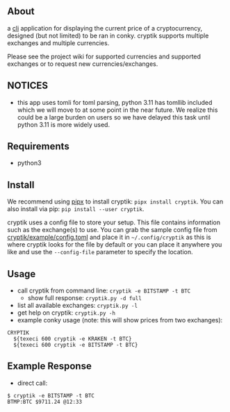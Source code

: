 ## About

a [cli](https://en.wikipedia.org/wiki/Command-line_interface) application for displaying the current price of a cryptocurrency, designed (but not limited) to be ran in conky. cryptik supports multiple exchanges and multiple currencies.

Please see the project wiki for supported currencies and supported exchanges or to request new currencies/exchanges.


## NOTICES

- this app uses tomli for toml parsing, python 3.11 has tomllib included which we will move to at some point in the near future. We realize this could be a large burden on users so we have delayed this task until python 3.11 is more widely used.

## Requirements

- python3


## Install

We recommend using [pipx](https://github.com/pypa/pipx) to install cryptik: `pipx install cryptik`. You can also install via pip: `pip install --user cryptik`.

cryptik uses a config file to store your setup. This file contains information such as the exchange(s) to use. You can grab the sample config file from  [cryptik/example/config.toml](https://gitlab.com/drad/cryptik/-/blob/master/example/config.toml) and place it in `~/.config/cryptik` as this is where cryptik looks for the file by default or you can place it anywhere you like and use the `--config-file` parameter to specify the location.


## Usage

- call cryptik from command line: `cryptik -e BITSTAMP -t BTC`
  + show full response: `cryptik.py -d full`
- list all available exchanges: `cryptik.py -l`
- get help on cryptik: `cryptik.py -h`
- example conky usage (note: this will show prices from two exchanges):

```
CRYPTIK
  ${texeci 600 cryptik -e KRAKEN -t BTC}
  ${texeci 600 cryptik -e BITSTAMP -t BTC}
```

## Example Response

- direct call:
```
$ cryptik -e BITSTAMP -t BTC
BTMP:BTC $9711.24 @12:33
```

